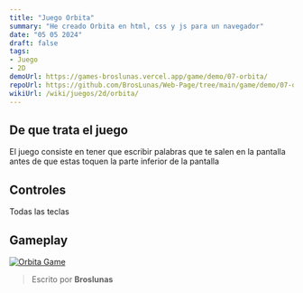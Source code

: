 ```yaml
---
title: "Juego Orbita"
summary: "He creado Orbita en html, css y js para un navegador"
date: "05 05 2024"
draft: false
tags:
- Juego
- 2D
demoUrl: https://games-broslunas.vercel.app/game/demo/07-orbita/
repoUrl: https://github.com/BrosLunas/Web-Page/tree/main/game/demo/07-orbita/
wikiUrl: /wiki/juegos/2d/orbita/
---
```


## De que trata el juego
El juego consiste en tener que escribir palabras que te salen en la pantalla antes de que estas toquen la parte inferior de la pantalla

## Controles
Todas las teclas

## Gameplay
[![Orbita Game](/img/games/orbita.png)](/video/gameplay/orbita.mp4)

> Escrito por **Broslunas**